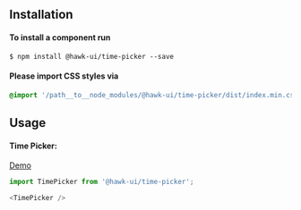 ## Installation


#### To install a component run
`$ npm install @hawk-ui/time-picker --save`


#### Please import CSS styles via
```scss noeditor
@import '/path__to__node_modules/@hawk-ui/time-picker/dist/index.min.css
```


## Usage


#### Time Picker:
[Demo](https://hawk.wallnit.com/#!/TimePicker/1)
```js static
import TimePicker from '@hawk-ui/time-picker';
```
```js
<TimePicker />
```
